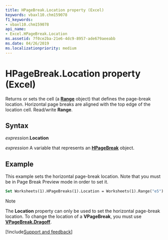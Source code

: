 ```yaml
---
title: HPageBreak.Location property (Excel)
keywords: vbaxl10.chm159078
f1_keywords:
- vbaxl10.chm159078
api_name:
- Excel.HPageBreak.Location
ms.assetid: 7f0ce2ba-21e6-4dc9-8957-ade679aeeabb
ms.date: 04/26/2019
ms.localizationpriority: medium
---
```



# HPageBreak.Location property (Excel)

Returns or sets the cell (a **[Range](Excel.Range(object).md)** object) that defines the page-break location. Horizontal page breaks are aligned with the top edge of the location cell. Read/write **Range**.


## Syntax

_expression_.**Location** 

_expression_ A variable that represents an **[HPageBreak](Excel.HPageBreak.md)** object.


## Example

This example sets the horizontal page-break location. Note that you must be in Page Break Preview mode in order to set it.

```vb
Set Worksheets(1).HPageBreaks(1).Location = Worksheets(1).Range("e5")
```


> [!NOTE] 
> The **Location** property can only be used to set the horizontal page-break location. To change the location of a **VPageBreak**, you must use **[VPageBreak.Dragoff](Excel.VPageBreak.DragOff.md)**.



[!include[Support and feedback](~/includes/feedback-boilerplate.md)]